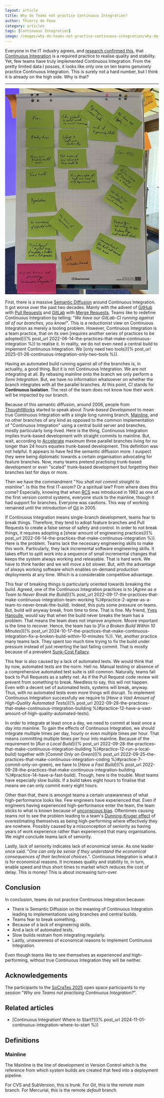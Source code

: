 ```yaml
---
layout: article
title: Why do Teams not practice Continuous Integration?
author: Thierry de Pauw
category: articles
tags: [Continuous Integration]
image: /images/why-do-teams-not-practice-continuous-integration/why-do-teams-not-practice-continuous-integration.jpeg
---
```


Everyone in the IT industry agrees, and [research confirmed this](https://app.thestorygraph.com/books/0baa7f2a-3f3f-4752-9d81-0434117d0648), that [Continuous Integration](https://martinfowler.com/articles/originalContinuousIntegration.html) is a required practice to realise quality and stability. Yet, few teams have truly implemented Continuous Integration. From the pretty limited data I posses, it looks like only one on ten teams genuinely practice Continuous Integration. This is surely not a hard number, but I think it is already on the high side. Why is that?

---

![Why do teams not practice Continuous Integration?](/images/why-do-teams-not-practice-continuous-integration/why-do-teams-not-practice-continuous-integration.jpeg)

First, there is a massive [Semantic Diffusion](https://martinfowler.com/bliki/SemanticDiffusion.html) around Continuous Integration. It got worse over the past two decades. Mainly with the advent of [GitHub](https://github.com/) with [Pull Requests](https://docs.github.com/en/pull-requests/collaborating-with-pull-requests/proposing-changes-to-your-work-with-pull-requests/about-pull-requests) and [GitLab](https://about.gitlab.com/) with [Merge Requests](https://docs.gitlab.com/user/project/merge_requests/). Teams like to redefine Continuous Integration by telling: "*We have our GitLab-CI running against all of our branches, you know!*". This is a reductionist view on Continuous Integration as merely a tooling problem. However, Continuous Integration is a team practice, that on its own [requires another series of practices to be adopted]({% post_url 2022-06-14-the-practices-that-make-continuous-integration %}) to realise it. In reality, we do not even need a central build to implement Continuous Integration. We [only need two tools]({% post_url 2025-01-26-continuous-integration-only-two-tools %}).

Having an automated build running against all of the branches is, in actuality, a good thing. But it is not Continuous Integration. We are not integrating at all. By rebasing mainline onto the branch we only perform a *Semi Integration*. But, we have no information whatsoever on whether the branch integrates with all the parallel branches. At this point, *CI* stands for **Continuous Isolation**. The rest of the team does not know how their work will be impacted by our branch.

Because of this semantic diffusion, around 2006, people from [ThoughtWorks](https://www.thoughtworks.com/) started to speak about *Trunk-based Development* to mean true Continuous Integration with a single long running branch, [Mainline](#mainline), and no other branches of any kind as opposed to the common implementation of "Continuous Integration" using a central build server and branches, mostly particularly long-lived. Here is the thing, Continuous Integration implies trunk-based development with straight commits to mainline. But, wait, according to [Accelerate](https://app.thestorygraph.com/books/0baa7f2a-3f3f-4752-9d81-0434117d0648) maximum three parallel branches living for no longer than 24 hours equates trunk-based development. This definition was not helpful. It appears to have fed the semantic diffusion  more. I suspect they were being diplomatic towards a certain organisation advocating for feature branches. Now, many teams pretend practising trunk-based development or even "scaled" trunk-based development but forgetting their branches last for days or more.

Then we have the commandment "*You shall not commit straight to mainline*". Is this the first IT-axiom? Or a spiritual law? From where does this come? Especially, knowing that when [RCS](https://en.wikipedia.org/wiki/Revision_Control_System) was introduced in 1982 as one of the first version control systems, everyone stuck to the mainline, though it had support for branches. Everyone was cautions. This way of working remained until the introduction of [Git](https://en.wikipedia.org/wiki/Git) in 2005.

If Continuous Integration means single-branch development, teams fear to break things. Therefore, they tend to adopt feature branches and Pull Requests to create a false sense of safety and control. In order to not break things, it requires adopting a [shear amount of engineering practices]({% post_url 2022-06-14-the-practices-that-make-continuous-integration %}). Here is the problem. Teams lack the necessary engineering skills to make this work. Particularly, they lack incremental software engineering skills. It takes effort to split work into a sequence of small incremental changes that keeps the system always working and releasable. That is hard work. We have to think harder and we will move a bit slower. But, with the advantage of always working software which enables on-demand production deployments at any time. Which is a considerable competitive advantage.

This fear of breaking things is particularly oriented towards breaking the build. Agreed, one of the Continuous Integration practices is to [*Agree as a Team to Never Break the Build*]({% post_url 2022-09-17-the-practices-that-make-continuous-integration-team-working %}#practice-2-agree-as-a-team-to-never-break-the-build). Indeed, this puts some pressure on teams. But, build will anyway break, from time to time. That is fine. My friend, [Yves Hanoulle](https://www.hanoulle.be/), would say that when the build never breaks the team has a problem. That means the team does not improve anymore. Moore important is the time to recover. Hence, the team has to [*Fix a Broken Build Within 10 Minutes*]({% post_url 2024-10-17-the-practices-that-make-continuous-integration-fix-a-broken-build-within-10-minutes %}). Yet, another practice many teams lack. They spent too much time trying to fix the build under pressure instead of just reverting the last failing commit. That is mostly because of a prevalent [Sunk-Cost Fallacy](https://en.wikipedia.org/wiki/Sunk_cost#Fallacy_effect).

This fear is also caused by a lack of automated tests. We would think that by now, automated tests are the norm. Hell no. Manual testing or absence of a comprehensive automated test suite is still common. Naturally, teams fall back to Pull Requests as a safety net. As if the Pull Request code review will prevent from something to break. Needless to say, this will not happen. Even with a decent set of automated tests, systems will break, anyway. Thus, with no automated tests even more things will disrupt. To implement Continuous Integration successfully we require to [*Have a Vast Amount of High-Quality Automated Tests*]({% post_url 2022-09-28-the-practices-that-make-continuous-integration-building %}#practice-12-have-a-vast-amount-of-high-quality-automated-tests).

In order to integrate at least once a day, we need to commit at least once a day into mainline. To gain the effects of Continuous Integration, we should integrate multiple times per day, hourly or even multiple times per hour. That means committing multiple times per hour into mainline. Because of the requirement to [*Run a Local Build*]({% post_url 2022-09-28-the-practices-that-make-continuous-integration-building %}#practice-12-run-a-local-build) together with [*Commit Only on Green*]({% post_url 2022-09-25-the-practices-that-make-continuous-integration-coding %}#practice-7-commit-only-on-green), we have to [*Have a Fast Build*]({% post_url 2022-09-28-the-practices-that-make-continuous-integration-building %}#practice-14-have-a-fast-build). Though, here is the trouble. Most teams have especially slow builds. If a build takes eight hours to finalise that means we can only commit every eight hours.

Other than that, there is amongst teams a certain unawareness of what high-performance looks like. Few engineers have experienced that. Even if engineers having experienced high-performance enter the team, the team sticks to what is known because of [unconscious bias](https://www.imperial.ac.uk/equality/resources/unconscious-bias/). Oftentimes causing teams not to see the problem leading to a team's [Dunning-Kruger effect](https://en.wikipedia.org/wiki/Dunning%E2%80%93Kruger_effect) of overestimating themselves as being high-performing where effectively they are nowhere. Possibly caused by a misconception of seniority as having years of work experience rather than experienced that many organisations. We might conclude teams lack of seniority.

Lastly, lack of seniority indicates lack of economical sense. As one leader once said: "*One can only be senior if they understand the economical consequences of their technical choices.*". Continuous Integration is what it is for economical reasons. It increases quality and stability to, in turn, enable speed and thus short times to market which reduces the cost of delay. This is money! This is about increasing turn-over.

## Conclusion

In conclusion, teams do not practice Continuous Integration because:

- There is Semantic Diffusion on the meaning of Continuous Integration leading to implementations using branches and central builds.
- Teams fear to break something.
- Because of a lack of engineering skills.
- And a lack of automated tests.
- Slow builds restrain from integrating regularly.
- Lastly, unawareness of economical reasons to implement Continuous Integration.

Even though teams like to see themselves as experienced and high-performing, without true Continuous Integration they will be neither.

## Acknowledgements

The participants to the [SoCraTes 2025](https://www.socrates-conference.de/) open space participants to my session "*Why are Teams not practising Continuous Integration?*".

## Related articles

- [Continuous Integration! Where to Start?]({% post_url 2024-11-01-continuous-integration-where-to-start %})

## Definitions

### Mainline

The Mainline is the line of development in Version Control which is the reference from which system builds are created that feed into a deployment pipeline.

For CVS and SubVersion, this is *trunk*. For Git, this is the remote *main* branch. For Mercurial, this is the remote *default* branch.
